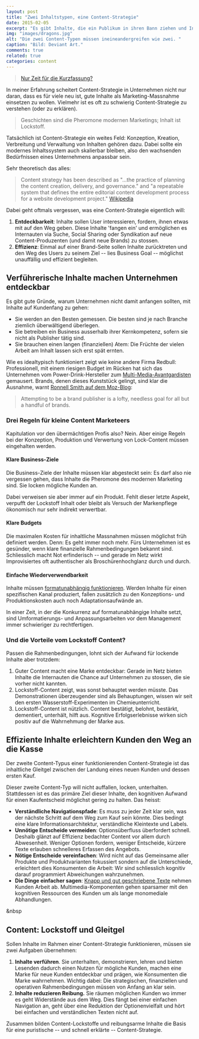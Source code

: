 ```yaml
---
layout: post
title: "Zwei Inhaltstypen, eine Content-Strategie"
date: 2015-02-05
excerpt: "Es gibt Inhalte, die ein Publikum in ihren Bann ziehen und Inhalte, die reibungslos funktionieren müssen. Zusammen bilden diese zwei Inhaltstypen die Grundfeste einer Content-Strategie."
img: "images/dragons.jpg"
alt: "Die zwei Content-Typen müssen ineineandergreifen wie zwei. "
caption: "Bild: Deviant Art."
comments: true
related: true
categories: content
---
```


> [Nur Zeit für die Kurzfassung?](#short)

In meiner Erfahrung scheitert Content-Strategie in Unternehmen nicht nur daran, dass es für viele neu ist, gute Inhalte als Marketing-Massnahme einsetzen zu wollen. Vielmehr ist es oft zu schwierig Content-Strategie zu verstehen (oder zu erklären). 

> Geschichten sind die Pheromone modernen Marketings; Inhalt ist Lockstoff.

Tatsächlich ist Content-Strategie ein weites Feld: Konzeption, Kreation, Verbreitung und Verwaltung von Inhalten gehören dazu. Dabei sollte ein modernes Inhaltssystem auch skalierbar bleiben, also den wachsenden Bedürfnissen eines Unternehmens anpassbar sein.

Sehr theoretisch das alles:

> Content strategy has been described as "…the practice of planning the content creation, delivery, and governance." and "a repeatable system that defines the entire editorial content development process for a website development project." [Wikipedia](http://en.wikipedia.org/wiki/Content_strategy)

Dabei geht oftmals vergessen, was eine Content-Strategie eigentlich will: 

1. **Entdeckbarkeit**: Inhalte sollen User interessieren, fordern, ihnen etwas mit auf den Weg geben. Diese Inhalte 'fangen ein' und ermöglichen es Internauten via Suche, Social Sharing oder Syndikation auf neue Content-Produzenten (und damit neue Brands) zu stossen.
2. **Effizienz**: Einmal auf einer Brand-Seite sollen Inhalte zurücktreten und den Weg des Users zu seinem Ziel -- lies Business Goal -- möglichst unauffällig und effizient begleiten.


## Verführerische Inhalte machen Unternehmen entdeckbar

Es gibt gute Gründe, warum Unternehmen nicht damit anfangen sollten, mit Inhalte auf Kundenfang zu gehen: 

- Sie werden an den Besten gemessen. Die besten sind je nach Branche ziemlich überwältigend überlegen.
- Sie betreiben ein Business ausserhalb ihrer Kernkompetenz, sofern sie nicht als Publisher tätig sind.
- Sie brauchen einen langen (finanziellen) Atem: Die Früchte der vielen Arbeit am Inhalt lassen sich erst spät ernten.

Wie es idealtypisch funktioniert zeigt wie keine andere Firma Redbull: Professionell, mit einem riesigen Budget im Rücken hat sich das Unternehmen vom Power-Drink-Hersteller zum [Multi-Media-Avantgardisten](http://www.redbullmediahouse.com/content/movingimages.html) gemausert. Brands, denen dieses Kunststück gelingt, sind klar die Ausnahme, warnt [Ronnell Smith auf dem Moz-Blog](http://moz.com/blog/you-dont-need-to-be-a-brand-publisher-to-win-at-content-marketing):

> Attempting to be a brand publisher is a lofty, needless goal for all but a handful of brands. 

### Drei Regeln für kleine Content Marketeers

Kapitulation vor den übermächtigen Profis also? Nein. Aber einige Regeln bei der Konzeption, Produktion und Verwertung von Lock-Content müssen eingehalten werden.

#### Klare Business-Ziele

Die Business-Ziele der Inhalte müssen klar abgesteckt sein: Es darf also nie vergessen gehen, dass Inhalte die Pheromone des modernen Marketing sind. Sie locken mögliche Kunden an. <!-- Sie belegen die Kompetenzen des werbenden Unternehmens. Sie belohnen Kunden mit neuen Erkenntnissen, Unterhaltung oder einem gelösten Problem. -->

Dabei verweisen sie aber immer auf ein Produkt. Fehlt dieser letzte Aspekt, verpufft der Lockstoff Inhalt oder bleibt als Versuch der Markenpflege ökonomisch nur sehr indirekt verwertbar.

#### Klare Budgets

Die maximalen Kosten für inhaltliche Massnahmen müssen möglichst früh definiert werden. Denn: Es geht immer noch mehr. Fürs Unternehmen ist es gesünder, wenn klare finanzielle Rahmenbedingungen bekannt sind. Schliesslich macht Not erfinderisch -- und gerade im Netz wirkt Improvisiertes oft authentischer als Broschürenhochglanz durch und durch.

#### Einfache Wiederverwendbarkeit

Inhalte müssen [formatunabhängig funktionieren](/inhalte-fuer-ueberall). Werden Inhalte für einen spezifischen Kanal produziert, fallen zusätzlich zu den Konzeptions- und Produktionskosten auch noch Adaptationsaufwände an. 

In einer Zeit, in der die Konkurrenz auf formatunabhängige Inhalte setzt, sind Umformatierungs- und Anpassungsarbeiten vor dem Management immer schwieriger zu rechtfertigen.

### Und die Vorteile vom Lockstoff Content?

Passen die Rahmenbedingungen, lohnt sich der Aufwand für lockende Inhalte aber trotzdem:

1. Guter Content macht eine Marke entdeckbar: Gerade im Netz bieten Inhalte die Internauten die Chance auf Unternehmen zu stossen, die sie vorher nicht kannten.
2. Lockstoff-Content zeigt, was sonst behauptet werden müsste. Das Demonstrationen überzeugender sind als Behauptungen, wissen wir seit den ersten Wasserstoff-Experimenten im Chemieunterricht.
3. Lockstoff-Content ist nützlich. Content bestätigt, belohnt, bestärkt, dementiert, unterhält, hilft aus. Kognitive Erfolgserlebnisse wirken sich positiv auf die Wahrnehmung der Marke aus.


## Effiziente Inhalte erleichtern Kunden den Weg an die Kasse

Der zweite Content-Typus einer funktionierenden Content-Strategie ist das inhaltliche Gleitgel zwischen der Landung eines neuen Kunden und dessen ersten Kauf.

Dieser zweite Content-Typ will nicht auffallen, locken, unterhalten. Stattdessen ist es das primäre Ziel dieser Inhalte, den kognitiven Aufwand für einen Kaufentscheid möglichst gering zu halten. Das heisst:

- **Verständliche Navigationspfade**: Es muss zu jeder Zeit klar sein, was der nächste Schritt auf dem Weg zum Kauf sein könnte. Dies bedingt eine klare Informationsarchitektur, verständliche Kleintexte und Labels.
- **Unnötige Entscheide vermeiden**: Optionsüberfluss überfordert schnell. Deshalb glänzt auf Effizienz bedachter Content vor allem durch Abwesenheit. Weniger Optionen fordern, weniger  Entscheide, kürzere Texte erlauben schnelleres Erfassen des Angebots.
- **Nötige Entscheide vereinfachen**: Wird nicht auf das Gemeinsame aller Produkte und Produktvarianten fokussiert sondern auf die Unterschiede, erleichtert dies Konsumenten die Arbeit: Wir sind schliesslich kognitiv darauf programmiert Abweichungen wahrzunehmen.
- **Die Dinge einfacher sagen**: [Knapp und gut geschriebene Texte](/schreiben-im-web) nehmen Kunden Arbeit ab. Multimedia-Komponenten gehen sparsamer mit den kognitiven Ressourcen des Kunden um als lange monomediale Abhandlungen.

<a name="short" class="anchor">&nbsp</a>
<h2>Content: Lockstoff und Gleitgel</h2>

Sollen Inhalte im Rahmen einer Content-Strategie funktionieren, müssen sie zwei Aufgaben übernehmen:

1. **Inhalte verführen**. Sie unterhalten, demonstrieren, lehren und bieten Lesenden dadurch einen Nutzen für mögliche Kunden, machen eine Marke für neue Kunden entdeckbar und prägen, wie Konsumenten die Marke wahrnehmen. Wichtig dabei: Die strategischen, finanziellen und operativen Rahmenbedingungen müssen von Anfang an klar sein.
2. **Inhalte reduzieren Reibung.** Sie räumen möglichen Kunden wo immer es geht Widerstände aus dem Weg. Dies fängt bei einer einfachen Navigation an, geht über eine Reduktion der Optionenvielfalt und hört bei einfachen und verständlichen Texten nicht auf.

Zusammen bilden Content-Lockstoffe und reibungsarme Inhalte die Basis für eine puristische -- und schnell erklärte -- Content-Strategie.

